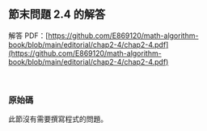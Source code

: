## 節末問題 2.4 的解答

解答 PDF：[https://github.com/E869120/math-algorithm-book/blob/main/editorial/chap2-4/chap2-4.pdf](https://github.com/E869120/math-algorithm-book/blob/main/editorial/chap2-4/chap2-4.pdf)

<br />

### 原始碼

此節沒有需要撰寫程式的問題。